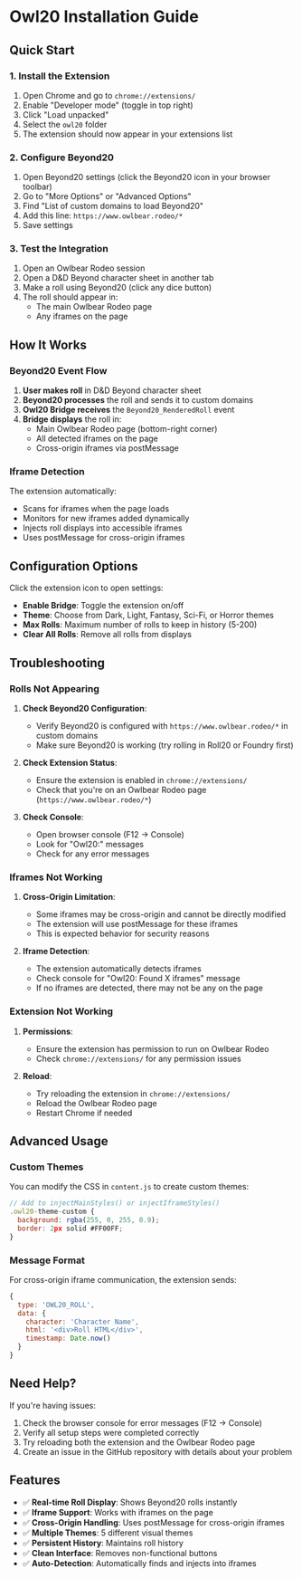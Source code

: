 # Owl20 Installation Guide

## Quick Start

### 1. Install the Extension

1. Open Chrome and go to `chrome://extensions/`
2. Enable "Developer mode" (toggle in top right)
3. Click "Load unpacked"
4. Select the `owl20` folder
5. The extension should now appear in your extensions list

### 2. Configure Beyond20

1. Open Beyond20 settings (click the Beyond20 icon in your browser toolbar)
2. Go to "More Options" or "Advanced Options"
3. Find "List of custom domains to load Beyond20"
4. Add this line: `https://www.owlbear.rodeo/*`
5. Save settings

### 3. Test the Integration

1. Open an Owlbear Rodeo session
2. Open a D&D Beyond character sheet in another tab
3. Make a roll using Beyond20 (click any dice button)
4. The roll should appear in:
   - The main Owlbear Rodeo page
   - Any iframes on the page

## How It Works

### Beyond20 Event Flow

1. **User makes roll** in D&D Beyond character sheet
2. **Beyond20 processes** the roll and sends it to custom domains
3. **Owl20 Bridge receives** the `Beyond20_RenderedRoll` event
4. **Bridge displays** the roll in:
   - Main Owlbear Rodeo page (bottom-right corner)
   - All detected iframes on the page
   - Cross-origin iframes via postMessage

### Iframe Detection

The extension automatically:
- Scans for iframes when the page loads
- Monitors for new iframes added dynamically
- Injects roll displays into accessible iframes
- Uses postMessage for cross-origin iframes

## Configuration Options

Click the extension icon to open settings:

- **Enable Bridge**: Toggle the extension on/off
- **Theme**: Choose from Dark, Light, Fantasy, Sci-Fi, or Horror themes
- **Max Rolls**: Maximum number of rolls to keep in history (5-200)
- **Clear All Rolls**: Remove all rolls from displays

## Troubleshooting

### Rolls Not Appearing

1. **Check Beyond20 Configuration**:
   - Verify Beyond20 is configured with `https://www.owlbear.rodeo/*` in custom domains
   - Make sure Beyond20 is working (try rolling in Roll20 or Foundry first)

2. **Check Extension Status**:
   - Ensure the extension is enabled in `chrome://extensions/`
   - Check that you're on an Owlbear Rodeo page (`https://www.owlbear.rodeo/*`)

3. **Check Console**:
   - Open browser console (F12 → Console)
   - Look for "Owl20:" messages
   - Check for any error messages

### Iframes Not Working

1. **Cross-Origin Limitation**:
   - Some iframes may be cross-origin and cannot be directly modified
   - The extension will use postMessage for these iframes
   - This is expected behavior for security reasons

2. **Iframe Detection**:
   - The extension automatically detects iframes
   - Check console for "Owl20: Found X iframes" message
   - If no iframes are detected, there may not be any on the page

### Extension Not Working

1. **Permissions**:
   - Ensure the extension has permission to run on Owlbear Rodeo
   - Check `chrome://extensions/` for any permission issues

2. **Reload**:
   - Try reloading the extension in `chrome://extensions/`
   - Reload the Owlbear Rodeo page
   - Restart Chrome if needed

## Advanced Usage

### Custom Themes

You can modify the CSS in `content.js` to create custom themes:

```javascript
// Add to injectMainStyles() or injectIframeStyles()
.owl20-theme-custom {
  background: rgba(255, 0, 255, 0.9);
  border: 2px solid #FF00FF;
}
```

### Message Format

For cross-origin iframe communication, the extension sends:

```javascript
{
  type: 'OWL20_ROLL',
  data: {
    character: 'Character Name',
    html: '<div>Roll HTML</div>',
    timestamp: Date.now()
  }
}
```

## Need Help?

If you're having issues:

1. Check the browser console for error messages (F12 → Console)
2. Verify all setup steps were completed correctly
3. Try reloading both the extension and the Owlbear Rodeo page
4. Create an issue in the GitHub repository with details about your problem

## Features

- ✅ **Real-time Roll Display**: Shows Beyond20 rolls instantly
- ✅ **Iframe Support**: Works with iframes on the page
- ✅ **Cross-Origin Handling**: Uses postMessage for cross-origin iframes
- ✅ **Multiple Themes**: 5 different visual themes
- ✅ **Persistent History**: Maintains roll history
- ✅ **Clean Interface**: Removes non-functional buttons
- ✅ **Auto-Detection**: Automatically finds and injects into iframes
